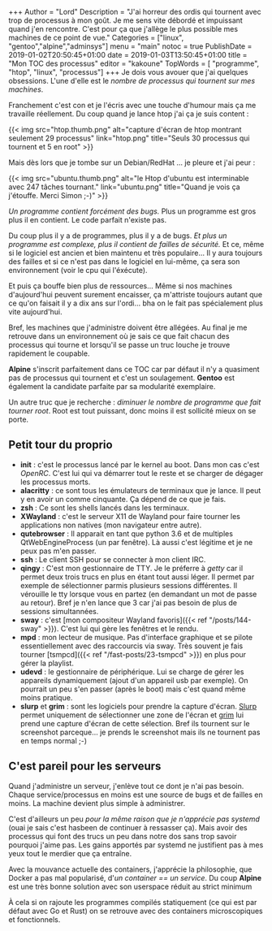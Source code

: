 +++
Author = "Lord"
Description = "J'ai horreur des ordis qui tournent avec trop de processus à mon goût. Je me sens vite débordé et impuissant quand j'en rencontre. C'est pour ça que j'allège le plus possible mes machines de ce point de vue."
Categories = ["linux", "gentoo","alpine","adminsys"]
menu = "main"
notoc = true
PublishDate = 2019-01-02T20:50:45+01:00
date = 2019-01-03T13:50:45+01:00
title = "Mon TOC des processus"
editor = "kakoune"
TopWords = [  "programme", "htop", "linux", "processus"]
+++
Je dois vous avouer que j'ai quelques obsessions.
L'une d'elle est le *nombre de processus qui tournent sur mes machines*.

Franchement c'est con et je l'écris avec une touche d'humour mais ça me travaille réellement.
Du coup quand je lance htop j'ai ça je suis content :

{{< img src="htop.thumb.png" alt="capture d'écran de htop montrant seulement 29 processus" link="htop.png" title="Seuls 30 processus qui tournent et 5 en root" >}}

Mais dès lors que je tombe sur un Debian/RedHat … je pleure et j'ai peur :

{{< img src="ubuntu.thumb.png" alt="le Htop d'ubuntu est interminable avec 247 tâches tournant." link="ubuntu.png" title="Quand je vois ça j'étouffe. Merci Simon ;-)" >}}

*Un programme contient forcément des bugs.*
Plus un programme est gros plus il en contient.
Le code parfait n'existe pas.

Du coup plus il y a de programmes, plus il y a de bugs.
*Et plus un programme est complexe, plus il contient de failles de sécurité.*
Et ce, même si le logiciel est ancien et bien maintenu et très populaire…
Il y aura toujours des failles et si ce n'est pas dans le logiciel en lui-même, ça sera son environnement (voir le cpu qui l'éxécute).

Et puis ça bouffe bien plus de ressources…
Même si nos machines d'aujourd'hui peuvent surement encaisser, ça m'attriste toujours autant que ce qu'on faisait il y a dix ans sur l'ordi… bha on le fait pas spécialement plus vite aujourd'hui.

Bref, les machines que j'administre doivent être allégées.
Au final je me retrouve dans un environnement où je sais ce que fait chacun des processus qui tourne et lorsqu'il se passe un truc louche je trouve rapidement le coupable.

**Alpine** s'inscrit parfaitement dans ce TOC car par défaut il n'y a quasiment pas de processus qui tournent et c'est un soulagement.
**Gentoo** est également la candidate parfaite par sa modularité exemplaire.

Un autre truc que je recherche : *diminuer le nombre de programme que fait tourner root*.
Root est tout puissant, donc moins il est sollicité mieux on se porte.

## Petit tour du proprio

  - **init** : c'est le processus lancé par le kernel au boot. Dans mon cas c'est *OpenRC*. C'est lui qui va démarrer tout le reste et se charger de dégager les processus morts.
  - **alacritty** : ce sont tous les émulateurs de terminaux que je lance. Il peut y en avoir un comme cinquante. Ça dépend de ce que je fais.
  - **zsh** : Ce sont les shells lancés dans les terminaux.
  - **XWayland** : c'est le serveur X11 de Wayland pour faire tourner les applications non natives (mon navigateur entre autre).
  - **qutebrowser** : Il apparait en tant que python 3.6 et de multiples QtWebEngineProcess (un par fenêtre). Là aussi c'est légitime et je ne peux pas m'en passer.
  - **ssh** : Le client SSH pour se connecter à mon client IRC.
  - **qingy** : C'est mon gestionnaire de TTY. Je le préferre à *getty* car il permet deux trois trucs en plus en étant tout aussi léger. Il permet par exemple de sélectionner parmis plusieurs sessions différentes. Il vérouille le tty lorsque vous en partez (en demandant un mot de passe au retour). Bref je n'en lance que 3 car j'ai pas besoin de plus de sessions simultannées.
  - **sway** : c'est [mon compositeur Wayland favoris]({{< ref "/posts/144-sway" >}}). C'est lui qui gère les fenêtres et le rendu.
  - **mpd** : mon lecteur de musique. Pas d'interface graphique et se pilote essentiellement avec des raccourcis via sway. Très souvent je fais tourner [tsmpcd]({{< ref "/fast-posts/23-tsmpcd" >}}) en plus pour gérer la playlist.
  - **udevd** : le gestionnaire de périphérique. Lui se charge de gérer les appareils dynamiquement (ajout d'un appareil usb par exemple). On pourrait un peu s'en passer (après le boot) mais c'est quand même moins pratique.
  - **slurp** et **grim** : sont les logiciels pour prendre la capture d'écran. [Slurp](https://github.com/emersion/slurp) permet uniquement de sélectionner une zone de l'écran et [grim](https://github.com/emersion/grim) lui prend une capture d'écran de cette sélection. Bref ils tournent sur le screenshot parceque… je prends le screenshot mais ils ne tournent pas en temps normal ;-)

## C'est pareil pour les serveurs

Quand j'administre un serveur, j'enlève tout ce dont je n'ai pas besoin.
Chaque service/processus en moins est une source de bugs et de failles en moins.
La machine devient plus simple à administrer.

C'est d'ailleurs un peu *pour la même raison que je n'apprécie pas systemd* (ouai je sais c'est hasbeen de continuer à ressasser ça).
Mais avoir des processus qui font des trucs un peu dans notre dos sans trop savoir pourquoi j'aime pas.
Les gains apportés par systemd ne justifient pas à mes yeux tout le merdier que ça entraîne.

Avec la mouvance actuelle des containers, j'apprécie la philosophie, que Docker a pas mal popularisé, d'*un container == un service*.
Du coup **Alpine** est une très bonne solution avec son userspace réduit au strict minimum

À cela si on rajoute les programmes compilés statiquement (ce qui est par défaut avec Go et Rust) on se retrouve avec des containers microscopiques et fonctionnels.
